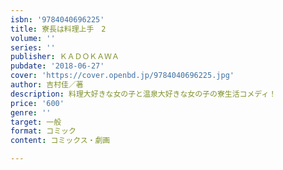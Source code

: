 ```yaml
---
isbn: '9784040696225'
title: 寮長は料理上手　2
volume: ''
series: ''
publisher: ＫＡＤＯＫＡＷＡ
pubdate: '2018-06-27'
cover: 'https://cover.openbd.jp/9784040696225.jpg'
author: 吉村佳／著
description: 料理大好きな女の子と温泉大好きな女の子の寮生活コメディ！
price: '600'
genre: ''
target: 一般
format: コミック
content: コミックス・劇画

---
```

